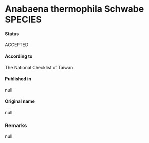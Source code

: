 Anabaena thermophila Schwabe SPECIES
=======

#### Status
ACCEPTED

#### According to
The National Checklist of Taiwan

#### Published in
null

#### Original name
null

### Remarks
null